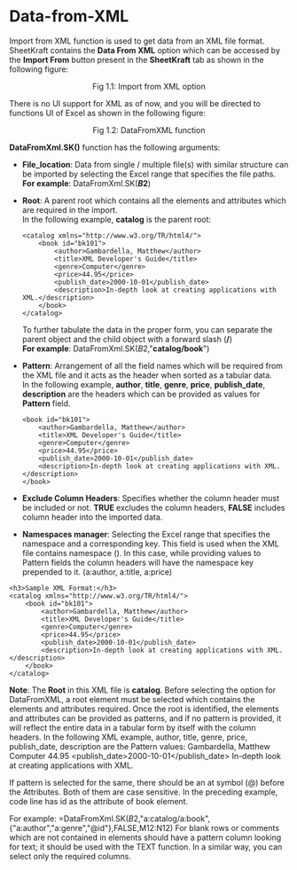# Data-from-XML

Import from XML function is used to get data from an XML file format.
SheetKraft contains the **Data From XML** option which can be accessed by the **Import From** button present in the **SheetKraft** tab as shown in the following figure:

<p align="center">Fig 1.1: Import from XML option</p>
There is no UI support for XML as of now, and you will be directed to functions UI of Excel as shown in the following figure:

<p align="center">Fig 1.2: DataFromXML function</p>

**DataFromXml.SK()** function has the following arguments: 
+ **File_location**: Data from single / multiple file(s) with similar structure can be imported by selecting the Excel range that specifies the file paths. \
 **For example**: DataFromXml.SK(**$B$2**) 
+ **Root**: A parent root which contains all the elements and attributes which are required in the import. \
In the following example, **catalog** is the parent root:   

    ```
    <catalog xmlns="http://www.w3.org/TR/html4/">
        <book id="bk101">
            <author>Gambardella, Matthew</author>
            <title>XML Developer's Guide</title>
            <genre>Computer</genre>
            <price>44.95</price>
            <publish_date>2000-10-01</publish_date>
            <description>In-depth look at creating applications with XML.</description>
        </book>
    </catalog>
    ```      

  To further tabulate the data in the proper form, you can separate the parent object and the child object with a forward slash (**/**) \
  **For example**: DataFromXml.SK($B$2,"**catalog/book**")
 
+ **Pattern**: Arrangement of all the field names which will be required from the XML file and it acts as the header when sorted as a tabular data. \
  In the following example, **author**, **title**, **genre**, **price**, **publish_date**, **description** are the headers which can be provided as values for **Pattern** field. 

    ```
    <book id="bk101">
        <author>Gambardella, Matthew</author>
        <title>XML Developer's Guide</title>
        <genre>Computer</genre>
        <price>44.95</price>
        <publish_date>2000-10-01</publish_date>
        <description>In-depth look at creating applications with XML.</description>
    </book>
    ```

+ **Exclude Column Headers**: Specifies whether the column header must be included or not. **TRUE** excludes the column headers, **FALSE** includes column header into the imported data.
+ **Namespaces manager**: Selecting the Excel range that specifies the namespace and a corresponding key. This field is used when the XML file contains namespace
(<catalog xmlns="http://www.w3.org/TR/html4/">). 
In this case, while providing values to Pattern fields the column headers will have the namespace key prepended to it. (a:author, a:title, a:price)
``` 
<h3>Sample XML Format:</h3>
<catalog xmlns="http://www.w3.org/TR/html4/">
    <book id="bk101">
        <author>Gambardella, Matthew</author>
        <title>XML Developer's Guide</title>
        <genre>Computer</genre>
        <price>44.95</price>
        <publish_date>2000-10-01</publish_date>
        <description>In-depth look at creating applications with XML.</description>
    </book>
</catalog>
```
**Note**: The **Root** in this XML file is **catalog**.
Before selecting the option for DataFromXML, a root element must be selected which contains the elements and attributes required. Once the root is identified, the elements and attributes can be provided as patterns, and if no pattern is provided, it will reflect the entire data in a tabular form by itself with the column headers.
In the following XML example, author, title, genre, price, publish_date, description are the Pattern values:
<book id="bk101">
    <author>Gambardella, Matthew</author>
    <title>XML Developer's Guide</title>
    <genre>Computer</genre>
    <price>44.95</price>
    <publish_date>2000-10-01</publish_date>
    <description>In-depth look at creating applications with XML.</description>
</book>

If pattern is selected for the same, there should be an at symbol (@) before the Attributes. Both of them are case sensitive. In the preceding example, <book id="bk101"> code line has id as the attribute of book element.
 
For example: 
=DataFromXml.SK($B$2,"a:catalog/a:book",{"a:author","a:genre","@id"},FALSE,M12:N12)
For blank rows or comments which are not contained in elements should have a pattern column looking for text; it should be used with the TEXT function.
In a similar way, you can select only the required columns.
 
